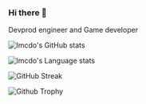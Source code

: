 ### Hi there 👋
Devprod engineer and Game developer 

<!--
**imcdo/imcdo** is a ✨ _special_ ✨ repository because its `README.md` (this file) appears on your GitHub profile.

Here are some ideas to get you started:

- 🔭 I’m currently working on ...
- 🌱 I’m currently learning ...
- 👯 I’m looking to collaborate on ...
- 🤔 I’m looking for help with ...
- 💬 Ask me about ...
- 📫 How to reach me: ...
- 😄 Pronouns: ...
- ⚡ Fun fact: ...
-->

![Imcdo's GitHub stats](https://github-readme-stats.vercel.app/api?username=imcdo&hide=stars&count_private=true&show_icons=true&theme=dracula)

![Imcdo's Language stats](https://github-readme-stats.vercel.app/api/top-langs/?username=imcdo&count_private=true&include_all_commits&count_private=true&layout=compact&theme=dracula)

![GitHub Streak](https://streak-stats.demolab.com/?user=imcdo&theme=dark)

![Github Trophy](https://github-profile-trophy.vercel.app/?username=imcdo&theme=dracula)
